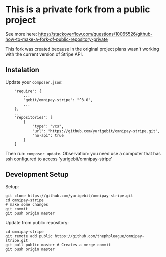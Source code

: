 # This is a private fork from a public project
See more here: https://stackoverflow.com/questions/10065526/github-how-to-make-a-fork-of-public-repository-private

This fork was created because in the original project plans wasn't working with the current version of Stripe API.

## Instalation

Update your `composer.json`:
```
	"require": {
		...
		"gebit/omnipay-stripe": "^3.0",
		...
	},
	...
	"repositories": [
		{
			"type": "vcs",
			"url": "https://github.com/yurigebit/omnipay-stripe.git",
			"no-api": true
		}
	]
```

Then run: `composer update`.
Observation: you need use a computer that has ssh configured to access 'yurigebit/omnipay-stripe'

## Development Setup

Setup:
```
git clone https://github.com/yurigebit/omnipay-stripe.git
cd omnipay-stripe
# make some changes
git commit
git push origin master
```

Update from public repository:
```
cd omnipay-stripe
git remote add public https://github.com/thephpleague/omnipay-stripe.git
git pull public master # Creates a merge commit
git push origin master
```
